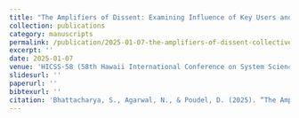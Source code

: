 ```yaml
---
title: "The Amplifiers of Dissent: Examining Influence of Key Users and Content Modality on Collective Actions"
collection: publications
category: manuscripts
permalink: /publication/2025-01-07-the-amplifiers-of-dissent-collective-actions
excerpt: ''
date: 2025-01-07
venue: 'HICSS‑58 (58th Hawaii International Conference on System Sciences)'
slidesurl: ''
paperurl: ''
bibtexurl: ''
citation: 'Bhattacharya, S., Agarwal, N., & Poudel, D. (2025). “The Amplifiers of Dissent: Examining Influence of Key Users and Content Modality on Collective Actions.” In *Proceedings of HICSS‑58*.'
---
```

